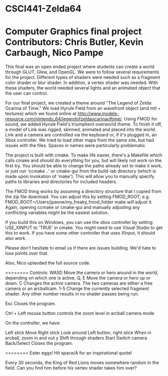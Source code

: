 # CSCI441-Zelda64
Computer Graphics final project
Contributors: Chris Butler, Kevin Carbaugh, Nico Pampe
=======

This final was an open ended project where students can create a world through GLUT, Glew, and OpenGL. We were to follow several requirements for the project. Different types of shaders were needed such as a fragment color shader or blur shader. In addition, a vertex shader was needed. With these shaders, the world needed several lights and an animated object that the user can control.

For our final project, we created a theme around "The Legend of Zelda: Ocarina of Time." We load Hyrule Field from an wavefront object (and mtl + textures) which we found online at http://www.models-resource.com/nintendo_64/legendofzeldaocarinaoftime/. Using FMOD for sound, we added Hyrule Field's triumphent overworld theme. To finish it off, a model of Link was rigged, skinned, animated and placed into the world. Link and a camera are controlled via the keyboard or, if it's plugged in, an Xbox controller. We tried to load other maps from the same site, but had issues with the files. Spaces in names were particularly problematic.

The project is built with cmake. To make life easier, there's a Makefile which calls cmake and *should* do everything for you, but will likely not work on the first try. You should be able to change the paths already set to make it work, or just run 'ccmake ..' or cmake-gui from the build-lab directory (which is made upon invokation of 'make'). This will allow you to manually specify paths to libraries and directories for included headers.

The FMOD thing works by assuming a directory structure that I copied from the zip file download. You can adjust this by setting FMOD_ROOT; e.g.
	FMOD_ROOT=/Users/jpaone/my_freaky_fmod_folder make
will adjust it. Again, opening ccmake or cmake-gui and manually adjusting any conflicting variables might be the easiest solution.

If you build this on Windows, you can use the xbox controller by setting USE_XINPUT to 'TRUE' in cmake. You might need to use Visual Studio to get this to work. If you have some other controller that uses XInput, it should also work.

Please don't hesitate to email us if there are issues building. We'd hate to lose points over that.

Also, Nico uplaoded the full source code.

========
Controls:
WASD      Move the camera or hero around in the world, depending on which one is active.
Q, E      Move the camera or hero up or down.
C         Changes the active camera. The two cameras are either a free camera or an arcballcam.
1-5       Change the currently selected fragment shader. Any other number results in no shader passes being run.

Esc       Closes the program.

Ctrl + Left mouse button controls the zoom level in arcball camera mode

On the controller, we have:

Left stick                Move
Right stick               Look around
Left button, right stick  When in arcball, zoom in and out
y                         Shift through shaders
Start                     Switch camera
Back/Select               Closes the program.

========
Ester eggs!
Hit space/A for an inspirational quote!

Every 30 seconds, the King of Red Lions moves somewhere random in the field. Can you find him before his vertex shader takes him over?
